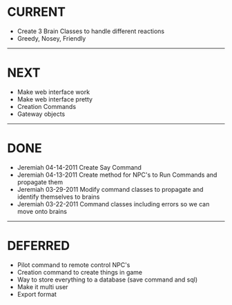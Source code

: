 CURRENT
=======
* Create 3 Brain Classes to handle different reactions
* Greedy, Nosey, Friendly

---

NEXT
====
* Make web interface work
* Make web interface pretty
* Creation Commands
* Gateway objects 

---

DONE
====
* Jeremiah 04-14-2011 Create Say Command
* Jeremiah 04-13-2011 Create method for NPC's to Run Commands and propagate them
* Jeremiah 03-29-2011 Modify command classes to propagate and identify themselves to brains
* Jeremiah 03-22-2011 Command classes including errors so we can move onto brains

---

DEFERRED
========
* Pilot command to remote control NPC's
* Creation command to create things in game
* Way to store everything to a database (save command and sql) 
* Make it multi user
* Export format 